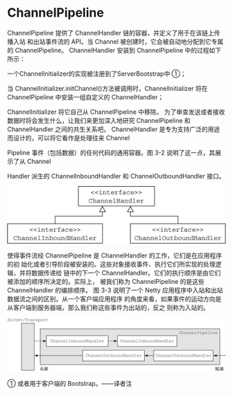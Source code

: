 # ChannelPipeline

ChannelPipeline 提供了 ChannelHandler 链的容器，并定义了用于在该链上传播入站 和出站事件流的 API。当 Channel 被创建时，它会被自动地分配到它专属的 ChannelPipeline。 ChannelHandler 安装到 ChannelPipeline 中的过程如下所示：&#x20;

&#x20;一个ChannelInitializer的实现被注册到了ServerBootstrap中 ①；&#x20;

&#x20;当 ChannelInitializer.initChannel()方法被调用时，ChannelInitializer 将在 ChannelPipeline 中安装一组自定义的 ChannelHandler；&#x20;

&#x20;ChannelInitializer 将它自己从 ChannelPipeline 中移除。 为了审查发送或者接收数据时将会发生什么，让我们来更加深入地研究 ChannelPipeline 和 ChannelHandler 之间的共生关系吧。 ChannelHandler 是专为支持广泛的用途而设计的，可以将它看作是处理往来 Channel

Pipeline 事件（包括数据）的任何代码的通用容器。图 3-2 说明了这一点，其展示了从 Channel

Handler 派生的 ChannelInboundHandler 和 ChannelOutboundHandler 接口。

![](../.gitbook/assets/image-098.png)

使得事件流经 ChannelPipeline 是 ChannelHandler 的工作，它们是在应用程序的初 始化或者引导阶段被安装的。这些对象接收事件、执行它们所实现的处理逻辑，并将数据传递给 链中的下一个 ChannelHandler。它们的执行顺序是由它们被添加的顺序所决定的。实际上， 被我们称为 ChannelPipeline 的是这些 ChannelHandler 的编排顺序。 图 3-3 说明了一个 Netty 应用程序中入站和出站数据流之间的区别。从一个客户端应用程序 的角度来看，如果事件的运动方向是从客户端到服务器端，那么我们称这些事件为出站的，反之 则称为入站的。

![](../.gitbook/assets/image-099.png)

① 或者用于客户端的 Bootstrap。——译者注

